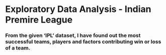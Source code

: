 # Exploratory Data Analysis - Indian Premire League

### From the given ‘IPL’ dataset, I have found out the most successful teams, players and factors contributing win or loss of a team.
